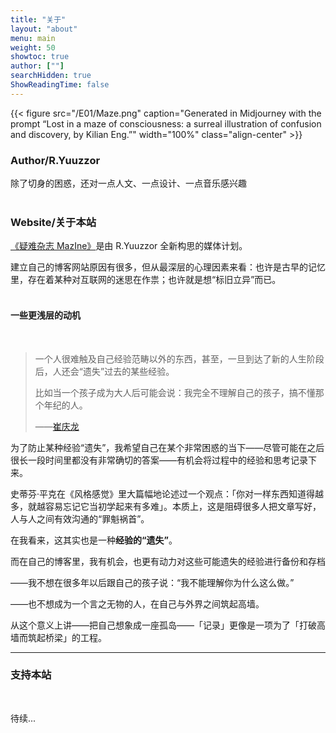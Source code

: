```yaml
---
title: "关于"
layout: "about"
menu: main
weight: 50
showtoc: true
author: [""]
searchHidden: true
ShowReadingTime: false
---
```

{{< figure src="/E01/Maze.png" caption="Generated in Midjourney with the prompt “Lost in a maze of consciousness: a surreal illustration of confusion and discovery, by Kilian Eng.”" width="100%"  class="align-center"  >}}

### Author/R.Yuuzzor

除了切身的困惑，还对一点人文、一点设计、一点音乐感兴趣<br>
<br>

### Website/关于本站

[《疑难杂志 MazIne》](https://mazine.netlify.app)是由 R.Yuuzzor 全新构思的媒体计划。

建立自己的博客网站原因有很多，但从最深层的心理因素来看：也许是古早的记忆里，存在着某种对互联网的迷思在作祟；也许就是想“标旧立异”而已。<br>
<br>

#### 一些更浅层的动机<br>
<br>

> 一个人很难触及自己经验范畴以外的东西，甚至，一旦到达了新的人生阶段后，人还会“遗失”过去的某些经验。
> 
> 比如当一个孩子成为大人后可能会说：我完全不理解自己的孩子，搞不懂那个年纪的人。
>
>——[崔庆龙](https://weibo.com/3762961402/MrI9CetYt)

为了防止某种经验“遗失”，我希望自己在某个非常困惑的当下——尽管可能在之后很长一段时间里都没有非常确切的答案——有机会将过程中的经验和思考记录下来。

史蒂芬·平克在《风格感觉》里大篇幅地论述过一个观点：「你对一样东西知道得越多，就越容易忘记它当初学起来有多难」。本质上，这是阻碍很多人把文章写好，人与人之间有效沟通的“罪魁祸首”。

在我看来，这其实也是一种**经验的“遗失”**。

而在自己的博客里，我有机会，也更有动力对这些可能遗失的经验进行备份和存档

——我不想在很多年以后跟自己的孩子说：“我不能理解你为什么这么做。”

——也不想成为一个言之无物的人，在自己与外界之间筑起高墙。

从这个意义上讲——把自己想象成一座孤岛——「记录」更像是一项为了「打破高墙而筑起桥梁」的工程。<br>


---


### 支持本站<br>
<br>

待续...